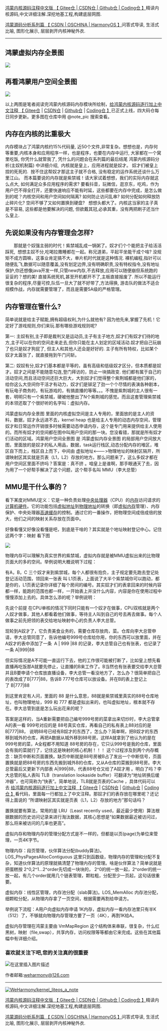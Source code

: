 [鸿蒙内核源码注释中文版 【 Gitee仓 ](https://gitee.com/weharmony/kernel_liteos_a_note)|[ CSDN仓 ](https://codechina.csdn.net/kuangyufei/kernel_liteos_a_note)|[ Github仓 ](https://github.com/kuangyufei/kernel_liteos_a_note)|[ Coding仓 】](https://weharmony.coding.net/public/harmony/kernel_liteos_a_note/git/files)精读内核源码,中文详细注解.深挖地基工程,构建底层网图.

[鸿蒙源码分析系列篇 【 CSDN ](https://blog.csdn.net/kuangyufei/article/details/108727970)[| OSCHINA ](https://my.oschina.net/u/3751245/blog/4626852)[| HarmonyOS 】](https://weharmony.github.io/)问答式导读, 生活式比喻, 图形化展示, 层层剥开内核神秘外衣.

---

## 鸿蒙虚拟内存全景图

![](https://img-blog.csdnimg.cn/20201029221604209.png?x-oss-process=image/watermark,type_ZmFuZ3poZW5naGVpdGk,shadow_10,text_aHR0cHM6Ly9ibG9nLmNzZG4ubmV0L2t1YW5neXVmZWk=,size_16,color_FFFFFF,t_70)

## 再看鸿蒙用户空间全景图

![](https://img-blog.csdnimg.cn/20201029222858522.png?x-oss-process=image/watermark,type_ZmFuZ3poZW5naGVpdGk,shadow_10,text_aHR0cHM6Ly9ibG9nLmNzZG4ubmV0L2t1YW5neXVmZWk=,size_16,color_FFFFFF,t_70)

以上两图是笔者阅读完鸿蒙内核源码内存模块所绘制，[给鸿蒙内核源码逐行加上中文注释 【 Gitee仓](https://gitee.com/weharmony/kernel_liteos_a_note) | [CSDN仓](https://codechina.csdn.net/kuangyufei/kernel_liteos_a_note) | [Github仓](https://github.com/kuangyufei/kernel_liteos_a_note) | [Coding仓 】](https://weharmony.coding.net/public/harmony/kernel_liteos_a_note/git/files)已正式上线，四大码仓每日同步更新。更多图在仓库中用 @note_pic 搜索查看。

## 内存在内核的比重极大

内存模块占了鸿蒙内核约15%代码量, 近50个文件,非常复杂。想想也是，内存何等重要,内核本身和应用程序一样，也是程序，也要在内存中运行, 大家都在一个窝里吃饭, 你凭什么就管我了, 凭什么的问题会在系列篇的最后结尾 鸿蒙内核源码分析(主奴机制篇) 中详细介绍,  内核就是皇上，应用进程就是奴才。 奴才们被皇上捏的死死的.  按不住这帮奴才那这主子就不合格, 没有稳定的运作系统还谈什么万里江山。 而本篇要说的内存就是紫禁城！请大家试着想想，我们的实际内存就这么点大, 如何满足众多应用程序的需求? 要看抖音，玩微信，逛京东，吃鸡，作为用户巴不得全打开，还要快速响应不能有时延，这些都要在内存中完成，是怎么做到的呢？内核空间和用户空间如何隔离? 如何防止访问乱串? 如何分配如何释放防止碎片化? 空间不够了又如何置换到硬盘?   想想头都大了。内核这当家的主子真是不容易, 这些都是他要解决的问题, 但欲戴其冠,必承其重，没有两把刷子还当什么皇上. 

## 先说如果没有内存管理会怎样?

       那就是个奴强主弱的时代！紫禁城乱成一锅粥了。奴才们个个能把主子给活活踩死,  想想主奴不分,吃喝拉撒睡都在一起。称兄道弟，平起平坐能干成个啥? 没规矩不成方圆嘛，这事业肯定搞不大，单片机时代就是这种情况. 裸机编程,指针可以随便乱飞,数据可以随意覆盖,没有划定边界,没有明确职责,没有特权指令,没有地址保护,你还想像java开发一样,只管new内存,不去释放,应用可以随便崩但系统跑的妥妥的？想的美! 直接系统死机,甚至开机都开不了,主板直接报废了. 所以不能运行很复杂的程序,尽量可控,队伍一旦大了就不好带了,方法得换, 游击队的做法不适合规模作战，内存就需要管理了，而且是需要5A级的严格管理。

## 内存管理在管什么?

简单说就是给主子赋能,拥有超级权利,为什么就他有? 因为他先来,掌握了先机！它定好了游戏规则,你们来玩.那有哪些游戏规则呢?

第一: 主奴有别,主子即是裁判又是运动员,主子有主子地方,奴才们有奴才们待的地方,主子可以在你的空间走来走去,但你只能在主人划定的区域活动.奴才把自己玩崩了也只是奴才狗屁了, 但主人和其他人还会是好好的. 主子有所有特权，比如某个奴才太嚣张了，就直接拖到午门问斩。

第二: 奴奴有分,奴才们基本都是平等的，虽有高级和低级奴才区分，但本质都是奴才。奴才之间是不能随意勾连,登门拜访的，防止一块搞政变. 他们都有属于自己的活动空间,而且活动空间还巨大巨大，大到奴才们觉得整个紫荆城都是他们家的，给你这么大空间你干活才有动力，奴才们是铆足了劲一个个尽情的表演各种剧本，有玩电子商务的，有玩游戏的，有搞直播的等等。。。不愧是紫荆城的主人很有一套，明明只有一个紫禁城，硬被他整出了N个紫荆城的感觉。而且这套管理紫禁城的本领还取了个很好听的名字叫：虚拟内存。

鸿蒙虚拟内存全景图 里面的内核虚拟空间是主人专用的，里面放的是主人的资料，数据，奴才永远进不去，kernel heap 也是给主人专用的动态内存空间，管理奴才和日常运作开销很多时候需要动态申请内存，这个是专门用来提供给主人使用的。而所有奴才的空间都在图中叫用户空间的那一块。您没看错，那就是所有奴才们活动的区域。鸿蒙用户空间全景图 是 鸿蒙虚拟内存全景图 的局部用户空间放大图，里面放的是奴才的私人用品，数据，task运行栈区,动态分配内存的堆区，堆区自下而上，栈区自上而下，中间由 虚拟地址<--->物理地址的映射区隔开，所谓映射区其实就是页表（L1，L2）存放的地方。那么问题来了，这么多奴才都在用户空间区里面不挤吗？答案是：真不挤 。咱皇上是谁啊，那手眼通天了去，因为用了一个好帮手解决了这个问题，这个帮手名叫 MMU（李大总管）

## MMU是干什么事的？

看下某度对MMU定义：它是一种负责处理[中央处理器](https://baike.baidu.com/item/%E4%B8%AD%E5%A4%AE%E5%A4%84%E7%90%86%E5%99%A8)（CPU）的[内存](https://baike.baidu.com/item/%E5%86%85%E5%AD%98)访问请求的[计算机硬件](https://baike.baidu.com/item/%E8%AE%A1%E7%AE%97%E6%9C%BA%E7%A1%AC%E4%BB%B6)。它的功能包括[虚拟地址](https://baike.baidu.com/item/%E8%99%9A%E6%8B%9F%E5%9C%B0%E5%9D%80)到[物理地址](https://baike.baidu.com/item/%E7%89%A9%E7%90%86%E5%9C%B0%E5%9D%80)的转换（即[虚拟内存](https://baike.baidu.com/item/%E8%99%9A%E6%8B%9F%E5%86%85%E5%AD%98)管理）、内存保护、中央处理器[高速缓存](https://baike.baidu.com/item/%E9%AB%98%E9%80%9F%E7%BC%93%E5%AD%98)的控制。通过它的一番操作，把物理空间成倍成倍的放大，他们之间的映射关系存放在页面中。

好像看懂又好像没看懂是吧，到底是干啥的？其实就是个地址映射登记中心。记住这两个字：映射 看下图

![](https://img-blog.csdnimg.cn/2020092619274388.png?x-oss-process=image/watermark,type_ZmFuZ3poZW5naGVpdGk,shadow_10,text_aHR0cHM6Ly9ibG9nLmNzZG4ubmV0L2t1YW5neXVmZWk=,size_16,color_FFFFFF,t_70)

物理内存可以理解为真实世界的紫禁城，虚拟内存就是被MMU虚拟出来的比物理页面大的多的空间。举例说明大概说明下过程：

有A，B，C 三个奴才来到紫禁城，每个人都很有抱负，主子规定要先跑去登记处登记活动范围，领回来一张表 叫 L1页表，上面说了大半个紫禁城你可以跑动，都是你的，L1页表记录你详细了每个房间的编号。其实奴才们的表拿回来的时候内容都一样，能跑的范围也都一样，一开始表上并没什么内容，内容是你在使用过程中慢慢添加上去的。具体怎么添的呢？举例说明：

先说个前提 在CPU单核的情况下同时只能有一个奴才在做事，CPU双核就是两个人奴才做事，其他人都看着他们做事，等待主人叫到自己的号去再去做事。每个人做事之前先把领的表交给地址映射中心的负责人李大总管。

现轮到A奴才了，它负责美食业务的，需要仓库存放肉，菜。仓库向李大总管申请，李大总管同意了，告诉他编号999号仓库给你用，你的东西可以放里面，并在A奴才的表中添加了一条  A | 999 |88 的记录，李大总管自己也有张表，也记录了一条 A|999|88

但实际情况是A不可能一直运行下去，他的工作很可能被打断了，比如皇上想先看直播再吃饭那A就要先停止，让直播的B来工作了。B当然也有张表要交给李大总管并且B要申请个仓库放直播设备，李大总管一看没地方了，怎么办？很简单把自己的表改成了B|777|88，告诉B 777号仓库可以放设备。并在B的表上登记上了 B|777|88

到这里肯定有人问，里面的 88 是什么意思，88就是紫禁城里真实的88号仓库地址，也叫物理地址，999 和 777 都是虚拟出来的，也叫虚拟地址，根本就不存在。李大总管到底是怎么玩出花来的呢？

答案是这样的，当A重新需要把自己编号999号房的菜拿出来切炒时，李大总管拿A的表一看 999号对应的是 88号真实仓库，再看自己的私有表上88对应的是B|777|88， 说明88号已经有B奴才的东西了，怎么办？简单啊，把B奴才的东西移到城外的仓库，再把A数据从城外移到88号房。这样A就拿到了他认为的是在999号房的菜，A全程都不用知道 88号房的存在，它只认999号是我的仓库，里面会有我的菜就行了，记住这是映射的核心机制！！！ 这个过程涉及到两个内存概念：缺页中断和页面置换。缺页中断就是88号房被B占了发出一个中断信号，页面置换就是把88号房的东西先搬到城外B的仓库，又从A仓库的菜搬到88号房。李大总管最后又更新下内部表 A|999|88，代表88号仓又给了A奴才用 。明白了吗？李大总管的私人表叫 TLB（translation lookaside buffer）可翻译为“地址转换后缓冲器”，也可简称为“快表”。简单地说，TLB就是页表的Cache ，具体代码可以去 [给鸿蒙内核源码逐行加上中文注释 【 Gitee仓](https://gitee.com/weharmony/kernel_liteos_a_note) | [CSDN仓](https://codechina.csdn.net/kuangyufei/kernel_liteos_a_note) | [Github仓](https://github.com/kuangyufei/kernel_liteos_a_note) | [Coding仓 】](https://weharmony.coding.net/public/harmony/kernel_liteos_a_note/git/files)看代码，里面每一行都加上了中文注释。那奴才们的表存放在哪里呢？还记得上面说的 “所谓映射区其实就是页表（L1，L2）存放的地方”那句话吗？

置换就要有算法，常用的是 LRU（Least recently used，最近最少使用）算法根据数据的历史访问记录来进行淘汰数据，其核心思想是“如果数据最近被访问过，那么将来被访问的几率也更高”。

虚拟内存和物理内存的管理分配方式是不一样的，但都是以页(page)为单位来管理，一页4K字节。

物理内存：段页管理，伙伴算法分配(buddy算法)。LOS_PhysPagesAllocContiguous 这里只到函数级，物理内存的管理和分配不复杂，知道伙伴算法的原理就搞清楚了物理内存的管理。啥是伙伴算法？简单说就是把蛋糕按 2^0,2^1...2^order先切成一块块的， 2^0的统一放一起，2^order的统一放一起，有几个order就用几个链表管理，颗粒粗，分配至少一页起，这句话很重要。

虚拟内存：线性区管理，内存池分配（slab算法)。LOS_MemAlloc 内存池分配，细颗粒分配，从物理内存拿了一页空间，根据需要再割给申请方。

举例说下流程：A用户向虚拟内存申请 1K内存，虚拟内存一看内存池里只有半K（512）了，不够就向物理内存管理方要了一页（4K），再割1K给A。

虚拟内存管理在鸿蒙主要由 VmMapRegion 这个结构体来串联，很复杂，什么红黑树，映射（file,swap），共享内存，访问权限等等都由它来完成。这些在其他篇幅中有详细介绍。

### **喜欢就关注下吧,您的关注真的很重要**

![在这里插入图片描述](https://gitee.com/weharmony/kernel_liteos_a_note/raw/master/zzz/pic/other/wxcode.png)

作者邮箱:weharmony@126.com

---

[![WeHarmony/kernel_liteos_a_note](https://gitee.com/weharmony/kernel_liteos_a_note/widgets/widget_card.svg?colors=4183c4,ffffff,ffffff,e3e9ed,666666,9b9b9b)](https://gitee.com/weharmony/kernel_liteos_a_note)

[鸿蒙内核源码注释中文版 【 Gitee仓 ](https://gitee.com/weharmony/kernel_liteos_a_note)|[ CSDN仓 ](https://codechina.csdn.net/kuangyufei/kernel_liteos_a_note)|[ Github仓 ](https://github.com/kuangyufei/kernel_liteos_a_note)|[ Coding仓 】](https://weharmony.coding.net/public/harmony/kernel_liteos_a_note/git/files)精读内核源码,中文详细注解.深挖地基工程,构建底层网图.

[鸿蒙源码分析系列篇 【 CSDN ](https://blog.csdn.net/kuangyufei/article/details/108727970)[| OSCHINA ](https://my.oschina.net/u/3751245/blog/4626852)[| HarmonyOS 】](https://weharmony.github.io/)问答式导读, 生活式比喻, 图形化展示, 层层剥开内核神秘外衣.